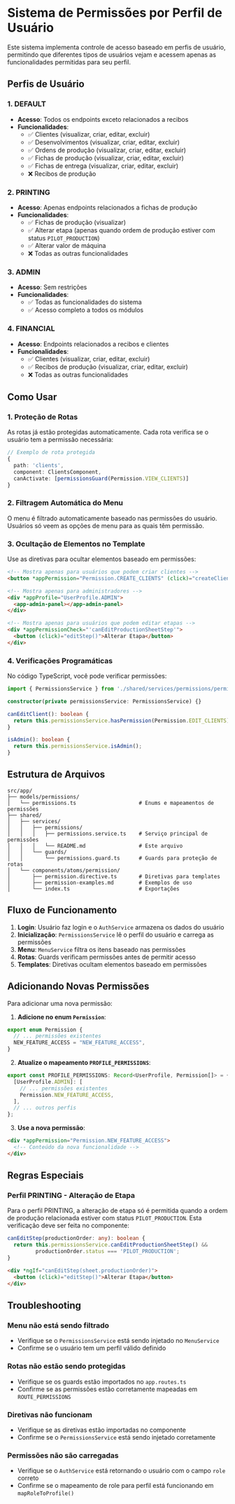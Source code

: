 # Sistema de Permissões por Perfil de Usuário

Este sistema implementa controle de acesso baseado em perfis de usuário, permitindo que diferentes tipos de usuários vejam e acessem apenas as funcionalidades permitidas para seu perfil.

## Perfis de Usuário

### 1. **DEFAULT**

- **Acesso**: Todos os endpoints exceto relacionados a recibos
- **Funcionalidades**:
  - ✅ Clientes (visualizar, criar, editar, excluir)
  - ✅ Desenvolvimentos (visualizar, criar, editar, excluir)
  - ✅ Ordens de produção (visualizar, criar, editar, excluir)
  - ✅ Fichas de produção (visualizar, criar, editar, excluir)
  - ✅ Fichas de entrega (visualizar, criar, editar, excluir)
  - ❌ Recibos de produção

### 2. **PRINTING**

- **Acesso**: Apenas endpoints relacionados a fichas de produção
- **Funcionalidades**:
  - ✅ Fichas de produção (visualizar)
  - ✅ Alterar etapa (apenas quando ordem de produção estiver com status `PILOT_PRODUCTION`)
  - ✅ Alterar valor de máquina
  - ❌ Todas as outras funcionalidades

### 3. **ADMIN**

- **Acesso**: Sem restrições
- **Funcionalidades**:
  - ✅ Todas as funcionalidades do sistema
  - ✅ Acesso completo a todos os módulos

### 4. **FINANCIAL**

- **Acesso**: Endpoints relacionados a recibos e clientes
- **Funcionalidades**:
  - ✅ Clientes (visualizar, criar, editar, excluir)
  - ✅ Recibos de produção (visualizar, criar, editar, excluir)
  - ❌ Todas as outras funcionalidades

## Como Usar

### 1. **Proteção de Rotas**

As rotas já estão protegidas automaticamente. Cada rota verifica se o usuário tem a permissão necessária:

```typescript
// Exemplo de rota protegida
{
  path: 'clients',
  component: ClientsComponent,
  canActivate: [permissionsGuard(Permission.VIEW_CLIENTS)]
}
```

### 2. **Filtragem Automática do Menu**

O menu é filtrado automaticamente baseado nas permissões do usuário. Usuários só veem as opções de menu para as quais têm permissão.

### 3. **Ocultação de Elementos no Template**

Use as diretivas para ocultar elementos baseado em permissões:

```html
<!-- Mostra apenas para usuários que podem criar clientes -->
<button *appPermission="Permission.CREATE_CLIENTS" (click)="createClient()">Criar Cliente</button>

<!-- Mostra apenas para administradores -->
<div *appProfile="UserProfile.ADMIN">
  <app-admin-panel></app-admin-panel>
</div>

<!-- Mostra apenas para usuários que podem editar etapas -->
<div *appPermissionCheck="'canEditProductionSheetStep'">
  <button (click)="editStep()">Alterar Etapa</button>
</div>
```

### 4. **Verificações Programáticas**

No código TypeScript, você pode verificar permissões:

```typescript
import { PermissionsService } from './shared/services/permissions/permissions.service';

constructor(private permissionsService: PermissionsService) {}

canEditClient(): boolean {
  return this.permissionsService.hasPermission(Permission.EDIT_CLIENTS);
}

isAdmin(): boolean {
  return this.permissionsService.isAdmin();
}
```

## Estrutura de Arquivos

```
src/app/
├── models/permissions/
│   └── permissions.ts                    # Enums e mapeamentos de permissões
├── shared/
│   ├── services/
│   │   ├── permissions/
│   │   │   ├── permissions.service.ts    # Serviço principal de permissões
│   │   │   └── README.md                 # Este arquivo
│   │   └── guards/
│   │       └── permissions.guard.ts      # Guards para proteção de rotas
│   └── components/atoms/permission/
│       ├── permission.directive.ts       # Diretivas para templates
│       ├── permission-examples.md        # Exemplos de uso
│       └── index.ts                      # Exportações
```

## Fluxo de Funcionamento

1. **Login**: Usuário faz login e o `AuthService` armazena os dados do usuário
2. **Inicialização**: `PermissionsService` lê o perfil do usuário e carrega as permissões
3. **Menu**: `MenuService` filtra os itens baseado nas permissões
4. **Rotas**: Guards verificam permissões antes de permitir acesso
5. **Templates**: Diretivas ocultam elementos baseado em permissões

## Adicionando Novas Permissões

Para adicionar uma nova permissão:

1. **Adicione no enum `Permission`**:

```typescript
export enum Permission {
  // ... permissões existentes
  NEW_FEATURE_ACCESS = "NEW_FEATURE_ACCESS",
}
```

2. **Atualize o mapeamento `PROFILE_PERMISSIONS`**:

```typescript
export const PROFILE_PERMISSIONS: Record<UserProfile, Permission[]> = {
  [UserProfile.ADMIN]: [
    // ... permissões existentes
    Permission.NEW_FEATURE_ACCESS,
  ],
  // ... outros perfis
};
```

3. **Use a nova permissão**:

```html
<div *appPermission="Permission.NEW_FEATURE_ACCESS">
  <!-- Conteúdo da nova funcionalidade -->
</div>
```

## Regras Especiais

### Perfil PRINTING - Alteração de Etapa

Para o perfil PRINTING, a alteração de etapa só é permitida quando a ordem de produção relacionada estiver com status `PILOT_PRODUCTION`. Esta verificação deve ser feita no componente:

```typescript
canEditStep(productionOrder: any): boolean {
  return this.permissionsService.canEditProductionSheetStep() &&
         productionOrder.status === 'PILOT_PRODUCTION';
}
```

```html
<div *ngIf="canEditStep(sheet.productionOrder)">
  <button (click)="editStep()">Alterar Etapa</button>
</div>
```

## Troubleshooting

### Menu não está sendo filtrado

- Verifique se o `PermissionsService` está sendo injetado no `MenuService`
- Confirme se o usuário tem um perfil válido definido

### Rotas não estão sendo protegidas

- Verifique se os guards estão importados no `app.routes.ts`
- Confirme se as permissões estão corretamente mapeadas em `ROUTE_PERMISSIONS`

### Diretivas não funcionam

- Verifique se as diretivas estão importadas no componente
- Confirme se o `PermissionsService` está sendo injetado corretamente

### Permissões não são carregadas

- Verifique se o `AuthService` está retornando o usuário com o campo `role` correto
- Confirme se o mapeamento de role para perfil está funcionando em `mapRoleToProfile()`
